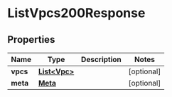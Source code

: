 

# ListVpcs200Response


## Properties

| Name | Type | Description | Notes |
|------------ | ------------- | ------------- | -------------|
|**vpcs** | [**List&lt;Vpc&gt;**](Vpc.md) |  |  [optional] |
|**meta** | [**Meta**](Meta.md) |  |  [optional] |



